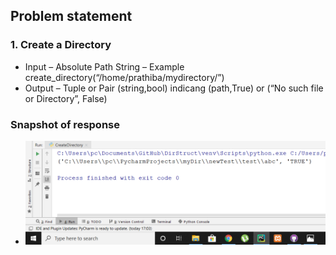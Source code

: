 ## Problem statement
### 1. Create a Directory
* Input – Absolute Path String – Example create_directory(“/home/prathiba/mydirectory/”)
* Output – Tuple or Pair (string,bool) indicang (path,True) or (“No such file or Directory”, False)
### Snapshot of response 
* <p><img src="https://github.com/SandeshChavan/DirStruct/blob/master/DirStruct/Snapshots/dir.png" alt="Snapshot"></p>
